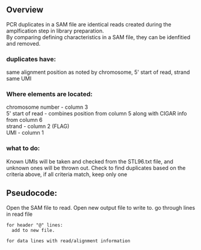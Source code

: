 ## Overview
PCR duplicates in a SAM file are identical reads created during the amplfication step in library preparation.  
By comparing defining characteristics in a SAM file, they can be idenfitied and removed.

### duplicates have:
same alignment position as noted by chromosome, 5' start of read, strand  
same UMI

### Where elements are located:
chromosome number - column 3  
5' start of read - combines position from column 5 along with CIGAR info from column 6  
strand - column 2 (FLAG)  
UMI - column 1

### what to do:
Known UMIs will be taken and checked from the STL96.txt file, and unknown ones will be thrown out.
Check to find duplicates based on the criteria above, if all criteria match, keep only one


## Pseudocode:

Open the SAM file to read. Open new output file to write to.
  go through lines in read file
  
    for header "@" lines: 
      add to new file.
      
    for data lines with read/alignment information
      
  

